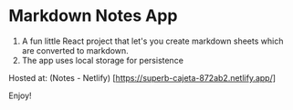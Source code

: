 # Markdown Notes App

1. A fun little React project that let's you create markdown sheets which are converted to markdown.
2. The app uses local storage for persistence

Hosted at: (Notes - Netlify) [https://superb-cajeta-872ab2.netlify.app/]

Enjoy!